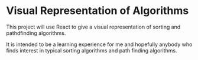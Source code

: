Visual Representation of Algorithms
===================================

This project will use React to give a visual representation of sorting and pathdfinding algorithms.

It is intended to be a learning experience for me and hopefully anybody who finds interest in typical sorting algorithms and path finding algorithms.
